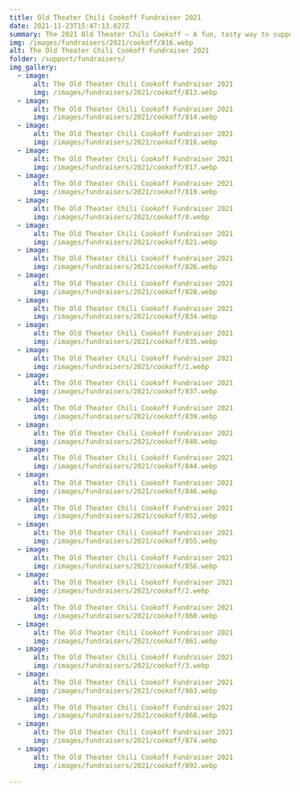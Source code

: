 ```yaml
---
title: Old Theater Chili Cookoff Fundraiser 2021
date: 2021-11-23T15:47:13.027Z
summary: The 2021 Old Theater Chili Cookoff – A fun, tasty way to support The Old Theater!
img: /images/fundraisers/2021/cookoff/816.webp
alt: The Old Theater Chili Cookoff Fundraiser 2021
folder: /support/fundraisers/
img_gallery:
  - image:
      alt: The Old Theater Chili Cookoff Fundraiser 2021
      img: /images/fundraisers/2021/cookoff/813.webp
  - image:
      alt: The Old Theater Chili Cookoff Fundraiser 2021
      img: /images/fundraisers/2021/cookoff/814.webp
  - image:
      alt: The Old Theater Chili Cookoff Fundraiser 2021
      img: /images/fundraisers/2021/cookoff/816.webp
  - image:
      alt: The Old Theater Chili Cookoff Fundraiser 2021
      img: /images/fundraisers/2021/cookoff/817.webp
  - image:
      alt: The Old Theater Chili Cookoff Fundraiser 2021
      img: /images/fundraisers/2021/cookoff/819.webp
  - image:
      alt: The Old Theater Chili Cookoff Fundraiser 2021
      img: /images/fundraisers/2021/cookoff/0.webp
  - image:
      alt: The Old Theater Chili Cookoff Fundraiser 2021
      img: /images/fundraisers/2021/cookoff/821.webp
  - image:
      alt: The Old Theater Chili Cookoff Fundraiser 2021
      img: /images/fundraisers/2021/cookoff/826.webp
  - image:
      alt: The Old Theater Chili Cookoff Fundraiser 2021
      img: /images/fundraisers/2021/cookoff/828.webp
  - image:
      alt: The Old Theater Chili Cookoff Fundraiser 2021
      img: /images/fundraisers/2021/cookoff/834.webp
  - image:
      alt: The Old Theater Chili Cookoff Fundraiser 2021
      img: /images/fundraisers/2021/cookoff/835.webp
  - image:
      alt: The Old Theater Chili Cookoff Fundraiser 2021
      img: /images/fundraisers/2021/cookoff/1.webp
  - image:
      alt: The Old Theater Chili Cookoff Fundraiser 2021
      img: /images/fundraisers/2021/cookoff/837.webp
  - image:
      alt: The Old Theater Chili Cookoff Fundraiser 2021
      img: /images/fundraisers/2021/cookoff/839.webp
  - image:
      alt: The Old Theater Chili Cookoff Fundraiser 2021
      img: /images/fundraisers/2021/cookoff/840.webp
  - image:
      alt: The Old Theater Chili Cookoff Fundraiser 2021
      img: /images/fundraisers/2021/cookoff/844.webp
  - image:
      alt: The Old Theater Chili Cookoff Fundraiser 2021
      img: /images/fundraisers/2021/cookoff/846.webp
  - image:
      alt: The Old Theater Chili Cookoff Fundraiser 2021
      img: /images/fundraisers/2021/cookoff/852.webp
  - image:
      alt: The Old Theater Chili Cookoff Fundraiser 2021
      img: /images/fundraisers/2021/cookoff/855.webp
  - image:
      alt: The Old Theater Chili Cookoff Fundraiser 2021
      img: /images/fundraisers/2021/cookoff/856.webp
  - image:
      alt: The Old Theater Chili Cookoff Fundraiser 2021
      img: /images/fundraisers/2021/cookoff/2.webp
  - image:
      alt: The Old Theater Chili Cookoff Fundraiser 2021
      img: /images/fundraisers/2021/cookoff/860.webp
  - image:
      alt: The Old Theater Chili Cookoff Fundraiser 2021
      img: /images/fundraisers/2021/cookoff/861.webp
  - image:
      alt: The Old Theater Chili Cookoff Fundraiser 2021
      img: /images/fundraisers/2021/cookoff/3.webp
  - image:
      alt: The Old Theater Chili Cookoff Fundraiser 2021
      img: /images/fundraisers/2021/cookoff/863.webp
  - image:
      alt: The Old Theater Chili Cookoff Fundraiser 2021
      img: /images/fundraisers/2021/cookoff/868.webp
  - image:
      alt: The Old Theater Chili Cookoff Fundraiser 2021
      img: /images/fundraisers/2021/cookoff/874.webp
  - image:
      alt: The Old Theater Chili Cookoff Fundraiser 2021
      img: /images/fundraisers/2021/cookoff/892.webp

---
```

